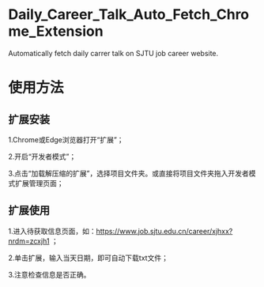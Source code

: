 # Daily_Career_Talk_Auto_Fetch_Chrome_Extension
Automatically fetch daily carrer talk on SJTU job career website. 

# 使用方法
## 扩展安装
1.Chrome或Edge浏览器打开“扩展”；

2.开启“开发者模式”；

3.点击“加载解压缩的扩展”，选择项目文件夹。或直接将项目文件夹拖入开发者模式扩展管理页面；

## 扩展使用
1.进入待获取信息页面，如：https://www.job.sjtu.edu.cn/career/xjhxx?nrdm=zcxjh1  ；

2.单击扩展，输入当天日期，即可自动下载txt文件；

3.注意检查信息是否正确。
